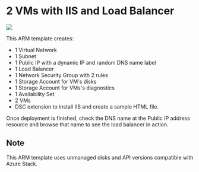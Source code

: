 # 2 VMs with IIS and Load Balancer

<a href="https://portal.azure.com/#create/microsoft.template/uri/https%3a%2f%2fraw.githubusercontent.com%2fdanieldbr%2fazure-arm-templates%2fmaster%2fvms-iis-loadbalancer%2fazuredeploy.json"><img src="http://azuredeploy.net/deploybutton.png"></a>

This ARM template creates:
- 1 Virtual Network
- 1 Subnet
- 1 Public IP with a dynamic IP and random DNS name label
- 1 Load Balancer
- 1 Network Security Group with 2 rules
- 1 Storage Account for VM's disks
- 1 Storage Account for VMs's diagnostics
- 1 Availability Set
- 2 VMs
- DSC extension to install IIS and create a sample HTML file.

Once deployment is finished, check the DNS name at the Public IP address resource and browse that name to see the load balancer in action.

## Note
This ARM template uses unmanaged disks and API versions compatible with Azure Stack.
